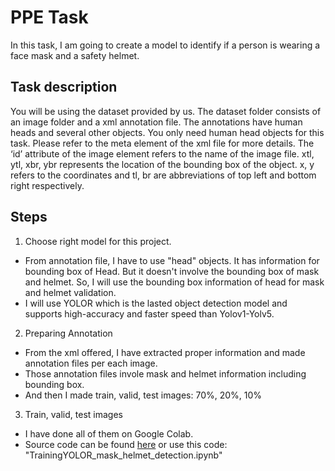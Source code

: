 # PPE Task
In this task, I am going to create a model to identify if a person is wearing a ​face mask​​
and a ​safety helmet​​​.
## Task description

You will be using the dataset provided by us. The dataset folder consists of an image folder
and a xml annotation file. The annotations have human heads and several other objects. You
only need human head objects for this task. Please refer to the meta element of the xml file
for more details.
The ‘id’ attribute of the image element refers to the name of the image file. xtl, ytl, xbr, ybr
represents the location of the bounding box of the object. x, y refers to the coordinates and tl,
br are abbreviations of top left and bottom right respectively.

## Steps
1. Choose right model for this project. 
- From annotation file, I have to use "head" objects. It has information for  bounding box of Head. But it doesn't involve the bounding box of mask and helmet. So, I will use the bounding box information of head for mask and helmet validation.
- I will use YOLOR which is the lasted object detection model and supports high-accuracy and faster speed than Yolov1-Yolv5.

2. Preparing Annotation
- From the xml offered, I have extracted proper information and made annotation files per each image.
- Those annotation files invole mask and helmet information including bounding box.
- And then I made train, valid, test images: 70%, 20%, 10%

3. Train, valid, test images
- I have done all of them on Google Colab.
- Source code can be found [here](https://colab.research.google.com/drive/1OGzv1AVq4jpXCbqJr52xahSMrhdXE0yg)
or use this code: "TrainingYOLOR_mask_helmet_detection.ipynb"
